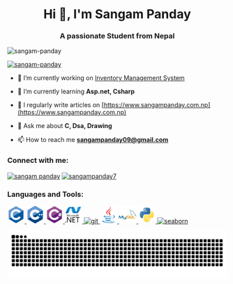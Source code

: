 <h1 align="center">Hi 👋, I'm Sangam Panday</h1>
<h3 align="center">A passionate Student from Nepal</h3>

<p align="left"> <img src="https://komarev.com/ghpvc/?username=sangam-panday&label=Profile%20views&color=0e75b6&style=flat" alt="sangam-panday" /> </p>

<p align="left"> <a href="https://github.com/ryo-ma/github-profile-trophy"><img src="https://github-profile-trophy.vercel.app/?username=sangam-panday" alt="sangam-panday" /></a> </p>

- 🔭 I’m currently working on [Inventory Management System](https://github.com/sangam-panday/Inventory-Management-System)

- 🌱 I’m currently learning **Asp.net, Csharp**

- 📝 I regularly write articles on [https://www.sangampanday.com.np](https://www.sangampanday.com.np)

- 💬 Ask me about **C, Dsa, Drawing**

- 📫 How to reach me **sangampanday09@gmail.com**

<h3 align="left">Connect with me:</h3>
<p align="left">
<a href="https://fb.com/sangam panday" target="blank"><img align="center" src="https://raw.githubusercontent.com/rahuldkjain/github-profile-readme-generator/master/src/images/icons/Social/facebook.svg" alt="sangam panday" height="30" width="40" /></a>
<a href="https://instagram.com/sangampanday7" target="blank"><img align="center" src="https://raw.githubusercontent.com/rahuldkjain/github-profile-readme-generator/master/src/images/icons/Social/instagram.svg" alt="sangampanday7" height="30" width="40" /></a>
</p>

<h3 align="left">Languages and Tools:</h3>
<p align="left"> <a href="https://www.cprogramming.com/" target="_blank" rel="noreferrer"> <img src="https://raw.githubusercontent.com/devicons/devicon/master/icons/c/c-original.svg" alt="c" width="40" height="40"/> </a> <a href="https://www.w3schools.com/cpp/" target="_blank" rel="noreferrer"> <img src="https://raw.githubusercontent.com/devicons/devicon/master/icons/cplusplus/cplusplus-original.svg" alt="cplusplus" width="40" height="40"/> </a> <a href="https://www.w3schools.com/cs/" target="_blank" rel="noreferrer"> <img src="https://raw.githubusercontent.com/devicons/devicon/master/icons/csharp/csharp-original.svg" alt="csharp" width="40" height="40"/> </a> <a href="https://dotnet.microsoft.com/" target="_blank" rel="noreferrer"> <img src="https://raw.githubusercontent.com/devicons/devicon/master/icons/dot-net/dot-net-original-wordmark.svg" alt="dotnet" width="40" height="40"/> </a> <a href="https://git-scm.com/" target="_blank" rel="noreferrer"> <img src="https://www.vectorlogo.zone/logos/git-scm/git-scm-icon.svg" alt="git" width="40" height="40"/> </a> <a href="https://www.java.com" target="_blank" rel="noreferrer"> <img src="https://raw.githubusercontent.com/devicons/devicon/master/icons/java/java-original.svg" alt="java" width="40" height="40"/> </a> <a href="https://www.mysql.com/" target="_blank" rel="noreferrer"> <img src="https://raw.githubusercontent.com/devicons/devicon/master/icons/mysql/mysql-original-wordmark.svg" alt="mysql" width="40" height="40"/> </a> <a href="https://www.python.org" target="_blank" rel="noreferrer"> <img src="https://raw.githubusercontent.com/devicons/devicon/master/icons/python/python-original.svg" alt="python" width="40" height="40"/> </a> <a href="https://seaborn.pydata.org/" target="_blank" rel="noreferrer"> <img src="https://seaborn.pydata.org/_images/logo-mark-lightbg.svg" alt="seaborn" width="40" height="40"/> </a> </p>

<picture>
  <source media="(prefers-color-scheme: dark)" srcset="https://github.com/sangam-panday/sangam-panday/blob/output/github-snake-dark.svg" />
  <source media="(prefers-color-scheme: light)" srcset="https://github.com/sangam-panday/sangam-panday/blob/output/github-snake.svg" />
  <img alt="github-snake" src="https://github.com/sangam-panday/sangam-panday/blob/output/github-snake.svg" />
</picture>

